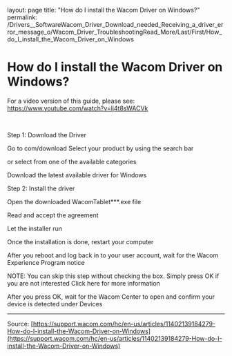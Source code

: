 layout: page
title: "How do I install the Wacom Driver on Windows?"
permalink: /Drivers__SoftwareWacom_Driver_Download_needed_Receiving_a_driver_error_message_o/Wacom_Driver_TroubleshootingRead_More/Last/First/How_do_I_install_the_Wacom_Driver_on_Windows

# How do I install the Wacom Driver on Windows?

For a video version of this guide, please see: https://www.youtube.com/watch?v=lj4t8sWACVk


 


Step 1: Download the Driver

Go to com/download
Select your product by using the search bar

or select from one of the available categories


Download the latest available driver for Windows






Step 2: Install the driver

Open the downloaded WacomTablet***.exe file



Read and accept the agreement


Let the installer run 






Once the installation is done, restart your computer



After you reboot and log back in to your user account, wait for the Wacom Experience Program notice

NOTE: You can skip this step without checking the box. Simply press OK if you are not interested
Click here for more information


After you press OK, wait for the Wacom Center to open and confirm your device is detected under Devices

---
Source: [https://support.wacom.com/hc/en-us/articles/11402139184279-How-do-I-install-the-Wacom-Driver-on-Windows](https://support.wacom.com/hc/en-us/articles/11402139184279-How-do-I-install-the-Wacom-Driver-on-Windows)
